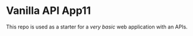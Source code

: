 # Vanilla API App11

This repo is used as a starter for a _very basic_ web application with an APIs.
